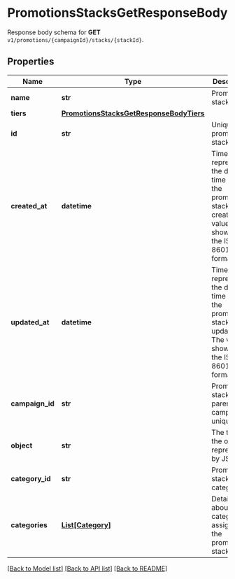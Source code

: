 # PromotionsStacksGetResponseBody

Response body schema for **GET** `v1/promotions/{campaignId}/stacks/{stackId}`.

## Properties
Name | Type | Description | Notes
------------ | ------------- | ------------- | -------------
**name** | **str** | Promotion stack name. | [optional] 
**tiers** | [**PromotionsStacksGetResponseBodyTiers**](PromotionsStacksGetResponseBodyTiers.md) |  | [optional] 
**id** | **str** | Unique promotion stack ID. | [optional] 
**created_at** | **datetime** | Timestamp representing the date and time when the promotion stack was created. The value is shown in the ISO 8601 format. | [optional] 
**updated_at** | **datetime** | Timestamp representing the date and time when the promotion stack was updated. The value is shown in the ISO 8601 format. | [optional] 
**campaign_id** | **str** | Promotion stack&#39;s parent campaign&#39;s unique ID. | [optional] 
**object** | **str** | The type of the object represented by JSON.  | [optional] [default to 'promotion_stack']
**category_id** | **str** | Promotion stack category ID. | [optional] 
**categories** | [**List[Category]**](Category.md) | Details about the category assigned to the promotion stack. | [optional] 

[[Back to Model list]](../README.md#documentation-for-models) [[Back to API list]](../README.md#documentation-for-api-endpoints) [[Back to README]](../README.md)


